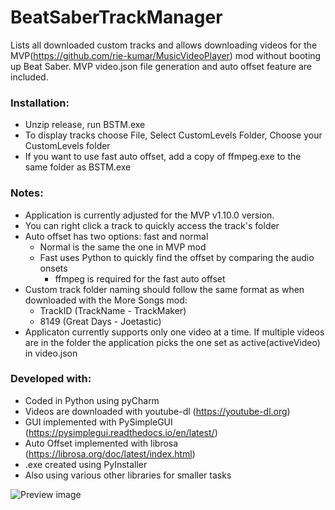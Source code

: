 # BeatSaberTrackManager
Lists all downloaded custom tracks and allows downloading videos for the MVP(https://github.com/rie-kumar/MusicVideoPlayer) mod without booting up Beat Saber. MVP video.json file generation and auto offset feature are included.

<h3>Installation:</h3>

- Unzip release, run BSTM.exe
- To display tracks choose File, Select CustomLevels Folder, Choose your CustomLevels folder
- If you want to use fast auto offset, add a copy of ffmpeg.exe to the same folder as BSTM.exe

<h3>Notes:</h3>

- Application is currently adjusted for the MVP v1.10.0 version.
- You can right click a track to quickly access the track's folder
- Auto offset has two options: fast and normal
  - Normal is the same the one in MVP mod
  - Fast uses Python to quickly find the offset by comparing the audio onsets
    - ffmpeg is required for the fast auto offset
- Custom track folder naming should follow the same format as when downloaded with the More Songs mod:</br>
  - TrackID (TrackName - TrackMaker)</br>
  - 8149 (Great Days - Joetastic)
- Applicaton currently supports only one video at a time. If multiple videos are in the folder the application picks the one set as active(activeVideo) in video.json

<h3>Developed with:</h3>

- Coded in Python using pyCharm
- Videos are downloaded with youtube-dl (https://youtube-dl.org)
- GUI implemented with PySimpleGUI (https://pysimplegui.readthedocs.io/en/latest/)
- Auto Offset implemented with librosa (https://librosa.org/doc/latest/index.html)
- .exe created using PyInstaller
- Also using various other libraries for smaller tasks

![Preview image](https://www.dropbox.com/s/d9teb2xio3r2nsw/Screenshot%202020-08-24%2002.26.48.png?raw=1)

